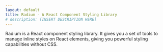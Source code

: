 ```yaml
---
layout: default
title: Radium - A React Component Styling Library
# description: [INSERT DESCRIPTION HERE]
---
```


Radium is a React component styling library. It gives you a set of tools
to manage inline styles on React elements, giving you powerful styling
capabilities without CSS.
